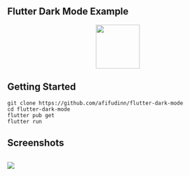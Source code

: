 ## Flutter Dark Mode Example

<p align="center">
  <img src="https://avatars.githubusercontent.com/u/94339143?v=4" width=100/>
</p>

## Getting Started

```
git clone https://github.com/afifudinn/flutter-dark-mode
cd flutter-dark-mode
flutter pub get
flutter run
```

## Screenshots

<p style="float: left;">
  <img src="https://github.com/afifudinx/Flutter-Example/Old/flutter-dark-mode/blob/main/screenshots/1.png"/>
</p>
